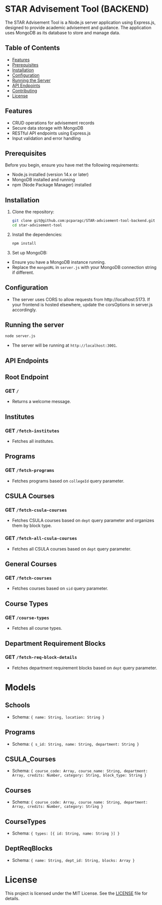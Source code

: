 # STAR Advisement Tool (BACKEND)

The STAR Advisement Tool is a Node.js server application using Express.js, designed to provide academic advisement and guidance. The application uses MongoDB as its database to store and manage data.

## Table of Contents
- [Features](#features)
- [Prerequisites](#prerequisites)
- [Installation](#installation)
- [Configuration](#configuration)
- [Running the Server](#running-the-server)
- [API Endpoints](#api-endpoints)
- [Contributing](#contributing)
- [License](#license)

## Features
- CRUD operations for advisement records
- Secure data storage with MongoDB
- RESTful API endpoints using Express.js
- Input validation and error handling

## Prerequisites
Before you begin, ensure you have met the following requirements:
- Node.js installed (version 14.x or later)
- MongoDB installed and running
- npm (Node Package Manager) installed

## Installation
1. Clone the repository:
   ```sh
   git clone git@github.com:pcparagc/STAR-advisement-tool-backend.git
   cd star-advisement-tool
   
2. Install the dependencies:
   ```sh
   npm install
3. Set up MongoDB:
- Ensure you have a MongoDB instance running.
- Replace the `mongoURL` in `server.js` with your MongoDB connection string if different.


## Configuration
- The server uses CORS to allow requests from http://localhost:5173. If your frontend is hosted elsewhere, update the corsOptions in server.js accordingly.

## Running the server
   ```sh
   node server.js
   ```
- The server will be running at `http://localhost:3001`.

## API Endpoints

## Root Endpoint

### GET `/`
- Returns a welcome message.

## Institutes

### GET `/fetch-institutes`
- Fetches all institutes.

## Programs

### GET `/fetch-programs`
- Fetches programs based on `collegeId` query parameter.

## CSULA Courses

### GET `/fetch-csula-courses`
- Fetches CSULA courses based on `dept` query parameter and organizes them by block type.

### GET `/fetch-all-csula-courses`
- Fetches all CSULA courses based on `dept` query parameter.

## General Courses

### GET `/fetch-courses`
- Fetches courses based on `sid` query parameter.

## Course Types

### GET `/course-types`
- Fetches all course types.

## Department Requirement Blocks

### GET `/fetch-req-block-details`
- Fetches department requirement blocks based on `dept` query parameter.

# Models

## Schools
- Schema: `{ name: String, location: String }`

## Programs
- Schema: `{ s_id: String, name: String, department: String }`

## CSULA_Courses
- Schema: `{ course_code: Array, course_name: String, department: Array, credits: Number, category: String, block_type: String }`

## Courses
- Schema: `{ course_code: Array, course_name: String, department: Array, credits: Number, category: String }`

## CourseTypes
- Schema: `{ types: [{ id: String, name: String }] }`

## DeptReqBlocks
- Schema: `{ name: String, dept_id: String, blocks: Array }`

# License

This project is licensed under the MIT License. See the [LICENSE](LICENSE) file for details.

